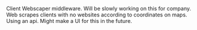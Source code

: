 Client Webscaper middleware. Will be slowly working on this for company. Web scrapes clients with no websites according to coordinates on maps. Using an api. Might make a UI for this in the future. 
